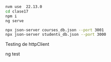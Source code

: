 ```bash
nvm use  22.13.0
cd clase17
npm i
ng serve
```
```bash
npx json-server courses_db.json --port 3001
npx json-server students_db.json --port 3000
```
Testing de httpClient
 
 ng test